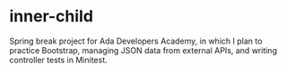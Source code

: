 # inner-child
Spring break project for Ada Developers Academy, in which I plan to practice Bootstrap, managing JSON data from external APIs, and writing controller tests in Minitest. 
